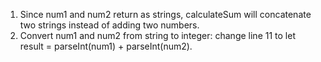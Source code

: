 1. Since num1 and num2 return as strings, calculateSum will concatenate two strings instead of adding two numbers.
2. Convert num1 and num2 from string to integer: change line 11 to let result = parseInt(num1) + parseInt(num2).